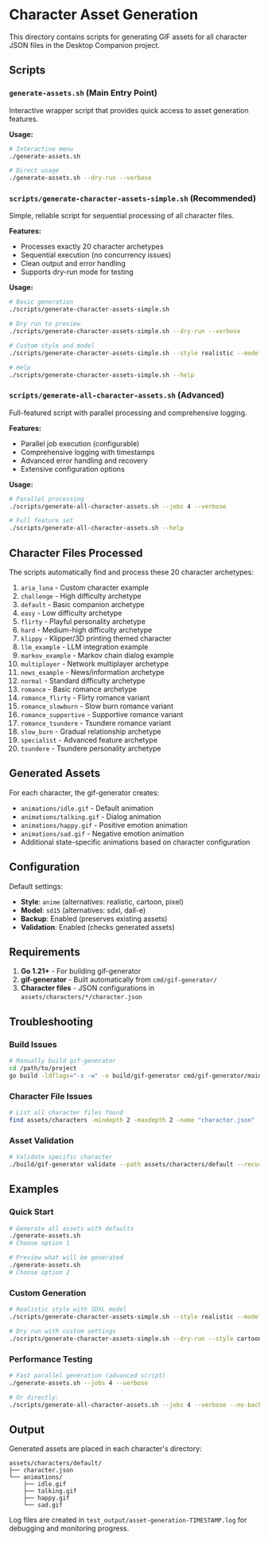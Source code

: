 # Character Asset Generation

This directory contains scripts for generating GIF assets for all character JSON files in the Desktop Companion project.

## Scripts

### `generate-assets.sh` (Main Entry Point)
Interactive wrapper script that provides quick access to asset generation features.

**Usage:**
```bash
# Interactive menu
./generate-assets.sh

# Direct usage
./generate-assets.sh --dry-run --verbose
```

### `scripts/generate-character-assets-simple.sh` (Recommended)
Simple, reliable script for sequential processing of all character files.

**Features:**
- Processes exactly 20 character archetypes
- Sequential execution (no concurrency issues)
- Clean output and error handling
- Supports dry-run mode for testing

**Usage:**
```bash
# Basic generation
./scripts/generate-character-assets-simple.sh

# Dry run to preview
./scripts/generate-character-assets-simple.sh --dry-run --verbose

# Custom style and model
./scripts/generate-character-assets-simple.sh --style realistic --model sdxl

# Help
./scripts/generate-character-assets-simple.sh --help
```

### `scripts/generate-all-character-assets.sh` (Advanced)
Full-featured script with parallel processing and comprehensive logging.

**Features:**
- Parallel job execution (configurable)
- Comprehensive logging with timestamps
- Advanced error handling and recovery
- Extensive configuration options

**Usage:**
```bash
# Parallel processing
./scripts/generate-all-character-assets.sh --jobs 4 --verbose

# Full feature set
./scripts/generate-all-character-assets.sh --help
```

## Character Files Processed

The scripts automatically find and process these 20 character archetypes:

1. `aria_luna` - Custom character example
2. `challenge` - High difficulty archetype
3. `default` - Basic companion archetype
4. `easy` - Low difficulty archetype
5. `flirty` - Playful personality archetype
6. `hard` - Medium-high difficulty archetype
7. `klippy` - Klipper/3D printing themed character
8. `llm_example` - LLM integration example
9. `markov_example` - Markov chain dialog example
10. `multiplayer` - Network multiplayer archetype
11. `news_example` - News/information archetype
12. `normal` - Standard difficulty archetype
13. `romance` - Basic romance archetype
14. `romance_flirty` - Flirty romance variant
15. `romance_slowburn` - Slow burn romance variant
16. `romance_supportive` - Supportive romance variant
17. `romance_tsundere` - Tsundere romance variant
18. `slow_burn` - Gradual relationship archetype
19. `specialist` - Advanced feature archetype
20. `tsundere` - Tsundere personality archetype

## Generated Assets

For each character, the gif-generator creates:
- `animations/idle.gif` - Default animation
- `animations/talking.gif` - Dialog animation
- `animations/happy.gif` - Positive emotion animation
- `animations/sad.gif` - Negative emotion animation
- Additional state-specific animations based on character configuration

## Configuration

Default settings:
- **Style**: `anime` (alternatives: realistic, cartoon, pixel)
- **Model**: `sd15` (alternatives: sdxl, dall-e)
- **Backup**: Enabled (preserves existing assets)
- **Validation**: Enabled (checks generated assets)

## Requirements

1. **Go 1.21+** - For building gif-generator
2. **gif-generator** - Built automatically from `cmd/gif-generator/`
3. **Character files** - JSON configurations in `assets/characters/*/character.json`

## Troubleshooting

### Build Issues
```bash
# Manually build gif-generator
cd /path/to/project
go build -ldflags="-s -w" -o build/gif-generator cmd/gif-generator/main.go
```

### Character File Issues
```bash
# List all character files found
find assets/characters -mindepth 2 -maxdepth 2 -name "character.json" -type f | sort
```

### Asset Validation
```bash
# Validate specific character
./build/gif-generator validate --path assets/characters/default --recursive
```

## Examples

### Quick Start
```bash
# Generate all assets with defaults
./generate-assets.sh
# Choose option 1

# Preview what will be generated
./generate-assets.sh
# Choose option 2
```

### Custom Generation
```bash
# Realistic style with SDXL model
./scripts/generate-character-assets-simple.sh --style realistic --model sdxl --verbose

# Dry run with custom settings
./scripts/generate-character-assets-simple.sh --dry-run --style cartoon --model sd15
```

### Performance Testing
```bash
# Fast parallel generation (advanced script)
./generate-assets.sh --jobs 4 --verbose

# Or directly:
./scripts/generate-all-character-assets.sh --jobs 4 --verbose --no-backup
```

## Output

Generated assets are placed in each character's directory:
```
assets/characters/default/
├── character.json
└── animations/
    ├── idle.gif
    ├── talking.gif
    ├── happy.gif
    └── sad.gif
```

Log files are created in `test_output/asset-generation-TIMESTAMP.log` for debugging and monitoring progress.
